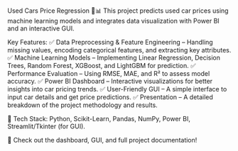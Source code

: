 Used Cars Price Regression 🚗📊
This project predicts used car prices using machine learning models and integrates data visualization with Power BI and an interactive GUI.

Key Features:
✅ Data Preprocessing & Feature Engineering – Handling missing values, encoding categorical features, and extracting key attributes.
✅ Machine Learning Models – Implementing Linear Regression, Decision Trees, Random Forest, XGBoost, and LightGBM for prediction.
✅ Performance Evaluation – Using RMSE, MAE, and R² to assess model accuracy.
✅ Power BI Dashboard – Interactive visualizations for better insights into car pricing trends.
✅ User-Friendly GUI – A simple interface to input car details and get price predictions.
✅ Presentation – A detailed breakdown of the project methodology and results.

🔹 Tech Stack: Python, Scikit-Learn, Pandas, NumPy, Power BI, Streamlit/Tkinter (for GUI).

🚀 Check out the dashboard, GUI, and full project documentation!
